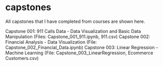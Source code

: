 # capstones
All capstones that I have completed from courses are shown here.

Capstone 001: 911 Calls Data - Data Visualization and Basic Data Manipulation (Files: Capstone_001_911.ipynb, 911.csv)
Capstone 002: Financial Analysis - Data Visualization (File: Capstone_002_Financial_Data.ipynb)
Capstone 003: Linear Regression - Machine Learning (File: Capstone_003_LinearRegression, Ecommerce Customers.csv)
